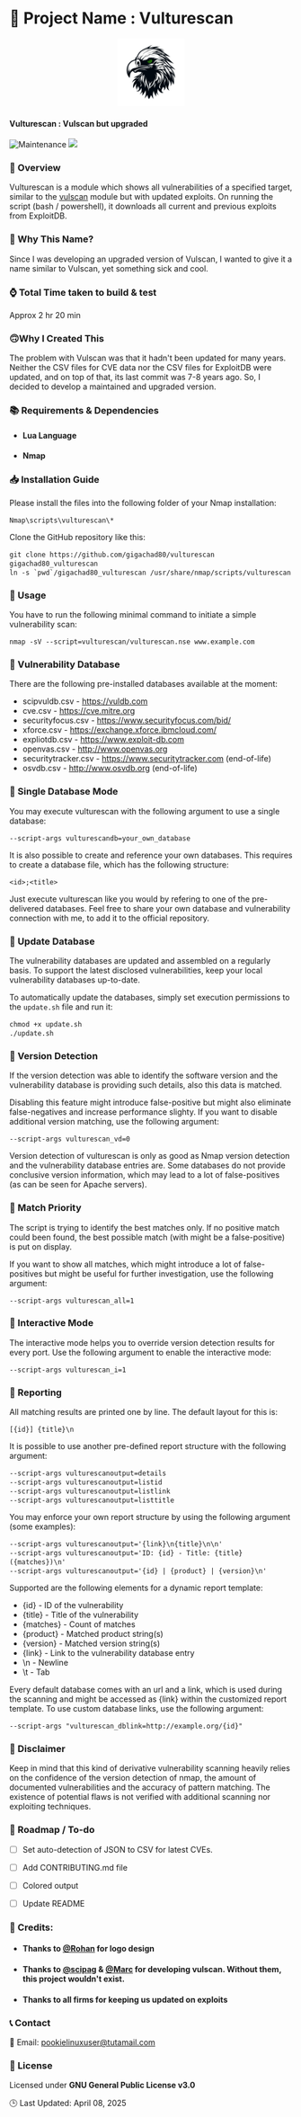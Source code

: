 
🚀 Project Name : Vulturescan
===============

<p align="center">
<img src="./logo.jpg" width="120px">
</p>

#### Vulturescan : Vulscan but upgraded


![Maintenance](https://img.shields.io/badge/Maintained%3F-yes-purple.svg)
<a href="https://github.com/gigachad80/vulturescan/issues"><img src="https://img.shields.io/badge/contributions-welcome-brightgreen.svg?style=flat"></a>

### 📌 Overview
  
Vulturescan is a module which shows all vulnerabilities of a specified target, similar to the [vulscan](https://github.com/scipag/vulscan) module but with updated exploits. On running the script (bash / powershell), it downloads all current and previous exploits from ExploitDB. 

### 🤔 Why This Name?

Since I was developing an upgraded version of Vulscan, I wanted to give it a name similar to Vulscan, yet something sick and cool.
    

### ⌚ Total Time taken to build & test

 Approx 2 hr 20 min

### 🙃Why I Created This

The problem with Vulscan was that it hadn't been updated for many years. Neither the CSV files for CVE data nor the CSV files for ExploitDB were updated, and on top of that, its last commit was 7-8 years ago. So, I decided to develop a maintained and upgraded version.



### 📚  Requirements & Dependencies

* #### Lua Language  
* #### Nmap


### 📥 Installation Guide

Please install the files into the following folder of your Nmap installation:

    Nmap\scripts\vulturescan\*
    

Clone the GitHub repository like this:

    git clone https://github.com/gigachad80/vulturescan gigachad80_vulturescan
    ln -s `pwd`/gigachad80_vulturescan /usr/share/nmap/scripts/vulturescan

### 🐰 Usage

You have to run the following minimal command to initiate a simple vulnerability scan:

    nmap -sV --script=vulturescan/vulturescan.nse www.example.com

### 🔰 Vulnerability Database

There are the following pre-installed databases available at the moment:

* scipvuldb.csv - https://vuldb.com
* cve.csv - https://cve.mitre.org
* securityfocus.csv - https://www.securityfocus.com/bid/
* xforce.csv - https://exchange.xforce.ibmcloud.com/
* expliotdb.csv - https://www.exploit-db.com
* openvas.csv - http://www.openvas.org
* securitytracker.csv - https://www.securitytracker.com (end-of-life)
* osvdb.csv - http://www.osvdb.org (end-of-life)

### 🔰 Single Database Mode

You may execute vulturescan with the following argument to use a single database:

    --script-args vulturescandb=your_own_database

It is also possible to create and reference your own databases. This requires to create a database file, which has the following structure:

    <id>;<title>

Just execute vulturescan like you would by refering to one of the pre-delivered databases. Feel free to share your own database and vulnerability connection with me, to add it to the official repository.

### 🔰 Update Database

The vulnerability databases are updated and assembled on a regularly basis. To support the latest disclosed vulnerabilities, keep your local vulnerability databases up-to-date.

To automatically update the databases, simply set execution permissions to the `update.sh` file and run it:

    chmod +x update.sh
    ./update.sh

### 🔰 Version Detection

If the version detection was able to identify the software version and the vulnerability database is providing such details, also this data is matched.

Disabling this feature might introduce false-positive but might also eliminate false-negatives and increase performance slighty. If you want to disable additional version matching, use the following argument:

    --script-args vulturescan_vd=0

Version detection of vulturescan is only as good as Nmap version detection and the vulnerability database entries are. Some databases do not provide conclusive version information, which may lead to a lot of false-positives (as can be seen for Apache servers).

### 🔰 Match Priority

The script is trying to identify the best matches only. If no positive match could been found, the best possible match (with might be a false-positive) is put on display.

If you want to show all matches, which might introduce a lot of false-positives but might be useful for further investigation, use the following argument:

    --script-args vulturescan_all=1

### 🔰 Interactive Mode

The interactive mode helps you to override version detection results for every port. Use the following argument to enable the interactive mode:

    --script-args vulturescan_i=1

### 🔰 Reporting

All matching results are printed one by line. The default layout for this is:

    [{id}] {title}\n

It is possible to use another pre-defined report structure with the following argument:

    --script-args vulturescanoutput=details
    --script-args vulturescanoutput=listid
    --script-args vulturescanoutput=listlink
    --script-args vulturescanoutput=listtitle

You may enforce your own report structure by using the following argument (some examples):

    --script-args vulturescanoutput='{link}\n{title}\n\n'
    --script-args vulturescanoutput='ID: {id} - Title: {title} ({matches})\n'
    --script-args vulturescanoutput='{id} | {product} | {version}\n'

Supported are the following elements for a dynamic report template:

* {id} - ID of the vulnerability
* {title} - Title of the vulnerability
* {matches} - Count of matches
* {product} - Matched product string(s)
* {version} - Matched version string(s)
* {link} - Link to the vulnerability database entry
* \n - Newline
* \t - Tab

Every default database comes with an url and a link, which is used during the scanning and might be accessed as {link} within the customized report template. To use custom database links, use the following argument:

    --script-args "vulturescan_dblink=http://example.org/{id}"

### 🔰 Disclaimer

Keep in mind that this kind of derivative vulnerability scanning heavily relies on the confidence of the version detection of nmap, the amount of documented vulnerabilities and the accuracy of pattern matching. The existence of potential flaws is not verified with additional scanning nor exploiting techniques.



### 📝 Roadmap / To-do 

- [ ] Set auto-detection of JSON to CSV for latest CVEs. 
- [ ] Add CONTRIBUTING.md file
- [ ] Colored output 
- [ ] Update README 




### 💓 Credits:

* ####  Thanks to [@Rohan](http://github.com/Rohan-Katyal) for logo design
* #### Thanks to  [@scipag](https://github.com/scipag) & [@Marc](https://github.com/marcruef) for developing vulscan. Without them, this project wouldn't exist.
* #### Thanks to all firms for keeping us updated on exploits



### 📞 Contact


📧 Email: pookielinuxuser@tutamail.com


### 📄 License

Licensed under **GNU General Public License v3.0**

🕒 Last Updated: April 08, 2025 







